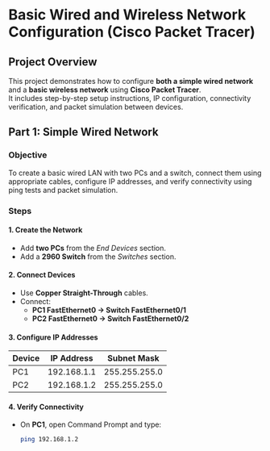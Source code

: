 
#  Basic Wired and Wireless Network Configuration (Cisco Packet Tracer)

##  Project Overview
This project demonstrates how to configure **both a simple wired network** and a **basic wireless network** using **Cisco Packet Tracer**.  
It includes step-by-step setup instructions, IP configuration, connectivity verification, and packet simulation between devices.



## Part 1: Simple Wired Network

###  Objective
To create a basic wired LAN with two PCs and a switch, connect them using appropriate cables, configure IP addresses, and verify connectivity using ping tests and packet simulation.

### Steps

#### 1. Create the Network
- Add **two PCs** from the *End Devices* section.
- Add a **2960 Switch** from the *Switches* section.

#### 2. Connect Devices
- Use **Copper Straight-Through** cables.
- Connect:
  - **PC1 FastEthernet0 → Switch FastEthernet0/1**
  - **PC2 FastEthernet0 → Switch FastEthernet0/2**

#### 3. Configure IP Addresses
| Device | IP Address     | Subnet Mask     |
|---------|----------------|-----------------|
| PC1     | 192.168.1.1    | 255.255.255.0   |
| PC2     | 192.168.1.2    | 255.255.255.0   |

#### 4. Verify Connectivity
- On **PC1**, open Command Prompt and type:
  ```bash
  ping 192.168.1.2

